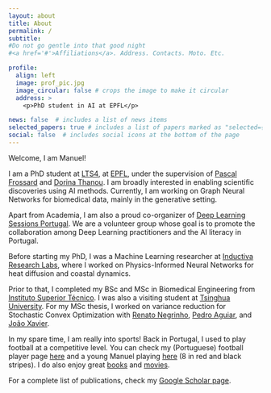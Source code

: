 ```yaml
---
layout: about
title: About
permalink: /
subtitle: 
#Do not go gentle into that good night
#<a href='#'>Affiliations</a>. Address. Contacts. Moto. Etc.

profile:
  align: left
  image: prof_pic.jpg
  image_circular: false # crops the image to make it circular
  address: >
    <p>PhD student in AI at EPFL</p>

news: false  # includes a list of news items
selected_papers: true # includes a list of papers marked as "selected={true}"
social: false  # includes social icons at the bottom of the page
---
```


<!-- Write your biography here. Tell the world about yourself. Link to your favorite [subreddit](http://reddit.com). You can put a picture in, too. The code is already in, just name your picture `prof_pic.jpg` and put it in the `img/` folder.

Put your address / P.O. box / other info right below your picture. You can also disable any these elements by editing `profile` property of the YAML header of your `_pages/about.md`. Edit `_bibliography/papers.bib` and Jekyll will render your [publications page](/al-folio/publications/) automatically.

Link to your social media connections, too. This theme is set up to use [Font Awesome icons](http://fortawesome.github.io/Font-Awesome/) and [Academicons](https://jpswalsh.github.io/academicons/), like the ones below. Add your Facebook, Twitter, LinkedIn, Google Scholar, or just disable all of them. -->

Welcome, I am Manuel!

I am a PhD student at [LTS4](https://www.epfl.ch/labs/lts4/), at [EPFL](https://www.epfl.ch/en/), under the supervision of [Pascal Frossard](https://www.epfl.ch/labs/lts4/people/people-current/frossard/) and [Dorina Thanou](https://people.epfl.ch/dorina.thanou?lang=en). I am broadly interested in enabling scientific discoveries using AI methods. Currently, I am working on Graph Neural Networks for biomedical data, mainly in the generative setting.

Apart from Academia, I am also a proud co-organizer of [Deep Learning Sessions Portugal](https://deeplearningpt.github.io). We are a volunteer group whose goal is to promote the collaboration among Deep Learning practitioners and the AI literacy in Portugal.

Before starting my PhD, I was a Machine Learning researcher at [Inductiva Research Labs](https://inductiva.ai), where I worked on Physics-Informed Neural Networks for heat diffusion and coastal dynamics.

Prior to that, I completed my BSc and MSc in Biomedical Engineering from [Instituto Superior Técnico](https://tecnico.ulisboa.pt/en/). I was also a visiting student at [Tsinghua University](https://www.tsinghua.edu.cn/en/).
For my MSc thesis, I worked on variance reduction for Stochastic Convex Optimization with [Renato Negrinho](https://www.cs.cmu.edu/~negrinho/), [Pedro Aguiar](http://users.isr.ist.utl.pt/~aguiar/), and [João Xavier](http://users.isr.tecnico.ulisboa.pt/~jxavier/).

In my spare time, I am really into sports! Back in Portugal, I used to play football at a competitive level. You can check my (Portuguese) football player page [here](https://www.zerozero.pt/player.php?id=473202&epoca_id=151) and a young Manuel playing [here](https://www.youtube.com/watch?v=JuynV0rC6Uw) (8 in red and black stripes).
I do also enjoy great [books](https://www.goodreads.com/user/show/110959921-manuel-madeira) and [movies](https://letterboxd.com/manuel_madeira/).

For a complete list of publications, check my [Google Scholar page](https://scholar.google.com/citations?user=OhijpAwAAAAJ&hl=pt-PT&oi=sra).
